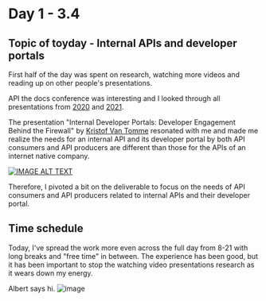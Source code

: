 # Day 1 - 3.4


## Topic of toyday - Internal APIs and developer portals
First half of the day was spent on research, watching more videos and reading up on other people's presentations. 

API the docs conference was interesting and I looked through all presentations from [2020](https://pronovix.com/event/api-docs-virtual-2020) and [2021](https://pronovix.com/event/api-docs-virtual-2021).

The presentation "Internal Developer Portals: Developer Engagement Behind the Firewall"  by [Kristof Van Tomme](https://twitter.com/kvantomme) resonated with me and made me realize the needs for an internal API and its developer portal by both API consumers and API producers are different than those for the APIs of an internet native company.

<div>
  <a href="https://www.youtube.com/watch?v=ycuroWQwF40"><img src="https://img.youtube.com/vi/ycuroWQwF40/0.jpg" alt="IMAGE ALT TEXT"></a>
</div>

Therefore, I pivoted a bit on the deliverable to focus on the needs of API consumers and API producers related to internal APIs and their developer portal.

## Time schedule
Today, I've spread the work more even across the full day from 8-21 with long breaks and "free time" in between. The experience has been good, but it has been important to stop the watching video presentations research as it wears down my energy.

Albert says hi.
![image](https://user-images.githubusercontent.com/1133607/120765366-6c7e4180-c519-11eb-8374-d3f172bd9c62.png)
